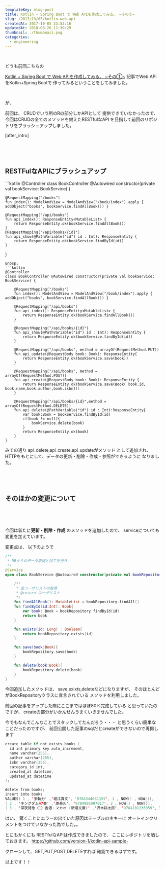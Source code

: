 ```yaml
---
templateKey: blog-post
title: Kotlin + Spring Boot で Web APIを作成してみる。 ~その②~
slug: /2017/10/05/kotlin-web-api
createdAt: 2017-10-05 23:53:16
updatedAt: 2018-08-26 11:39:29
thumbnail: ./thumbnail.png
categories: 
  - engineering
---
```


&nbsp;

どうも前回こちらの

<a href="https://ver-1-0.net/2017/09/18/kotlin-spring-api-1/" target="_blank" rel="noopener noreferrer">Kotlin + Spring Boot で Web APIを作成してみる。 ~その①~</a>
記事でWeb APIをKotlin+Spring Bootで
作ってみるということをしてみました。

&nbsp;

が、

前回は、
CRUDでいう所のRの部分しかAPIとして
提供できていなかったので、
今回はCRUDの全てのメソッドを備えたRESTfulなAPI
を目指して前回のリポジトリをブラッシュアップしました。

[after_intro]

&nbsp;

&nbsp;
<h2 class="chapter">RESTFulなAPIにブラッシュアップ</h2>
```kotlin
@Controller
class BookController @Autowired constructor(private val bookService: BookService) {

    @RequestMapping("/books")
    fun index(): ModelAndView = ModelAndView("/book/index").apply { addObject("books", bookService.findAllBook()) }

    @RequestMapping("/api/books")
    fun api_index(): ResponseEntity<MutableList> {
        return ResponseEntity.ok(bookService.findAllBook())
    }
    @RequestMapping("/api/books/{id}")
    fun api_show(@PathVariable("id") id : Int): ResponseEntity {
        return ResponseEntity.ok(bookService.findById(id))
    }

}

```
&nbsp;
```kotlin
@Controller
class BookController @Autowired constructor(private val bookService: BookService) {

    @RequestMapping("/books")
    fun index(): ModelAndView = ModelAndView("/book/index").apply { addObject("books", bookService.findAllBook()) }

    @RequestMapping("/api/books")
    fun api_index(): ResponseEntity<MutableList> {
        return ResponseEntity.ok(bookService.findAllBook())
    }

    @RequestMapping("/api/books/{id}")
    fun api_show(@PathVariable("id") id : Int): ResponseEntity {
        return ResponseEntity.ok(bookService.findById(id))
    }

    @RequestMapping("/api/books", method = arrayOf(RequestMethod.PUT))
    fun api_update(@RequestBody book: Book): ResponseEntity{
        return ResponseEntity.ok(bookService.save(book))
    }

    @RequestMapping("/api/books", method = arrayOf(RequestMethod.POST))
    fun api_create(@RequestBody book: Book): ResponseEntity {
        return ResponseEntity.ok(bookService.save(Book( book.id, book.name,book.author,book.isbn)))
    }

    @RequestMapping("/api/books/{id}",method = arrayOf(RequestMethod.DELETE))
    fun api_delete(@PathVariable("id") id : Int):ResponseEntity{
        var book:Book = bookService.findById(id)
        if(book != null){
            bookService.delete(book)
        }
        return ResponseEntity.ok(book)
    }
}

```

みての通り
api_delete,api_create,api_updateがメソッド
として追加され、
HTTPをもとにして、データの更新・削除・作成・参照ができるように
なりました。

&nbsp;

&nbsp;
<h2 class="chapter">そのほかの変更について</h2>
&nbsp;

&nbsp;

今回は新たに<strong>更新・削除・作成</strong>
のメソッドを追加したので、
serviceについても変更を加えています。

変更点は、
以下のようで
```kotlin
/**
 * DBからのデータ取得と加工を行う.
 */
@Service
open class BookService @Autowired constructor(private val bookRepository: BookRepository) {

    /**
     * 全ユーザリストの取得
     * @return ユーザリスト
     */
    fun findAllBook(): MutableList = bookRepository.findAll()
    fun findById(id:Int): Book{
        var book: Book = bookRepository.findById(id)
        return book
    }

    fun exists(id: Long) : Boolean{
        return bookRepository.exists(id)
    }

    fun save(book:Book){
        bookRepository.save(book)
    }

    fun delete(book:Book){
        bookRepository.delete(book)
    }
}

```
今回追加したメソッドは、
save,exixts,deleteなどになりますが、
そのほとんどがBookRepositoryクラスに宣言されている
メソッドを利用しました。

前回の記事をアップした際にここまではほぼ80%完成している
と思っていたのですが、
createの部分がいかんせんうまくいきませんでした。

今でもなんでこんなことでスタックしてたんだろう・・・
と思うくらい簡単なことだったのですが、
前回公開した記事のsqlだとcreateができないので再掲します
```kotlin
create table if not exists books (
  id int primary key auto_increment,
  name varchar(255),
  author varchar(255),
  isbn varchar(255),
  category_id int,
  created_at datetime,
  updated_at datetime
);

delete from books;
insert into books
VALUES( 1 , '多動力' ,'堀江貴文', '9784344031159', 1 , NOW() , NOW()),
( 2 , 'キングダム47巻' ,'原泰久', '9784088907017', 2 , NOW() , NOW()),
( 3 , '深夜特急〈1〉香港・マカオ (新潮文庫)' ,'沢木耕太郎', '9784101235059', 3 , NOW() , NOW());

```
はい、
驚くことにエラーの出ていた原因はテーブルの主キーに
オートインクリメントをつけていなかった為でした。。

とにもかくにも
RESTfulなAPIは作成できましたので、
ここにレポジトリを晒しておきます。
<a href="https://github.com/version-1/kotlin-api-sample-">https://github.com/version-1/kotlin-api-sample-</a>

クローンして、GET,PUT,POST,DELETEすれば
確認できるはずです。

以上です！！
